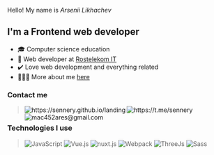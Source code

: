 Hello! My name is *Arsenii Likhachev*

<!-- > Technologies I use: JavaScript, Vue.js, Node.js, HTML, CSS, SCSS, SVG, Canvas... and study more everyday  -->

## I'm a Frontend web developer

- 🎓 Computer science education
- 💼 Web developer at [Rostelekom IT](https://rtkit.ru/)
- ✔️ Love web development and everything related
- 👨🏻‍💻 More about me [here](https://sennery.github.io/landing)

### Contact me

> [<img align="left" alt="https://sennery.github.io/landing" src="https://img.shields.io/badge/website-000000?style=for-the-badge&logo=About.me&logoColor=white" />](https://sennery.github.io/landing)
> [<img align="left" alt="https://t.me/sennery" src="https://img.shields.io/badge/Telegram-2CA5E0?style=for-the-badge&logo=telegram&logoColor=white" />](https://t.me/sennery)
> [<img align="left" alt="mac452ares@gmail.com" src="https://img.shields.io/badge/Gmail-D14836?style=for-the-badge&logo=gmail&logoColor=white" />](mailto:mac452ares@gmail.com)<br/>

### Technologies I use

> <img align="center" alt="JavaScript" src="https://img.shields.io/badge/JavaScript-323330?style=for-the-badge&logo=javascript&logoColor=F7DF1E" />
> <img align="center" alt="Vue.js" src="https://img.shields.io/badge/Vue.js-35495E?style=for-the-badge&logo=vuedotjs&logoColor=4FC08D" />
> <img align="center" alt="nuxt.js" src="https://img.shields.io/badge/nuxt.js-00C58E?style=for-the-badge&logo=nuxtdotjs&logoColor=white" />
> <img align="center" alt="Webpack" src="https://img.shields.io/badge/Webpack-8DD6F9?style=for-the-badge&logo=Webpack&logoColor=white" />
> <img align="center" alt="ThreeJs" src="https://img.shields.io/badge/ThreeJs-black?style=for-the-badge&logo=three.js&logoColor=white" />
> <img align="center" alt="Sass" src="https://img.shields.io/badge/Sass-CC6699?style=for-the-badge&logo=sass&logoColor=white" />
